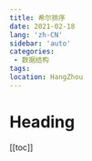 ```yaml
---
title: 希尔排序
date: 2021-02-18
lang: 'zh-CN'
sidebar: 'auto'
categories:
 - 数据结构
tags: 
location: HangZhou
---
```


# Heading
[[toc]]

